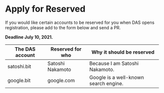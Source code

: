 # Apply for Reserved

If you would like certain accounts to be reserved for you when DAS opens registration, please add to the form below and send a PR. 

**Deadline July 10, 2021.**



| The DAS account | Reserved for who | **Why it should be reserved**         |
| --------------- | ---------------- | ------------------------------------- |
| satoshi.bit     | Satoshi Nakamoto | Because I am Satoshi Nakamoto.        |
| google.bit      | google.com       | Google is a well-known search engine. |


